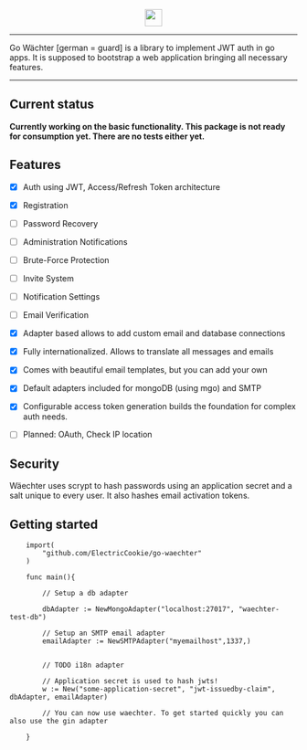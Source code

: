 <p align="center"><img src="http://imgur.com/WWeVTGh.png" height="30"/></p>


---

Go Wächter [german = guard] is a library to implement JWT auth in go apps. It is supposed to bootstrap a web application bringing all necessary features.

---

## Current status
**Currently working on the basic functionality. This package is not ready for consumption yet. There are no tests either yet.**



## Features

- [x] Auth using JWT, Access/Refresh Token architecture
- [x] Registration
- [ ] Password Recovery
- [ ] Administration Notifications
- [ ] Brute-Force Protection
- [ ] Invite System 
- [ ] Notification Settings
- [ ] Email Verification 
- [x] Adapter based allows to add custom email and database connections 
- [x] Fully internationalized. Allows to translate all messages and emails
- [x] Comes with beautiful email templates, but you can add your own
- [x] Default adapters included for mongoDB (using mgo) and SMTP
- [x] Configurable access token generation builds the foundation for complex auth needs.
- [ ] Planned: OAuth, Check IP location


## Security

Wäechter uses scrypt to hash passwords using an application secret and a salt unique to every user. It also hashes email activation tokens.

## Getting started

```golang
    import(
        "github.com/ElectricCookie/go-waechter"
    )

    func main(){

        // Setup a db adapter

        dbAdapter := NewMongoAdapter("localhost:27017", "waechter-test-db")

        // Setup an SMTP email adapter
        emailAdapter := NewSMTPAdapter("myemailhost",1337,)


        // TODO i18n adapter

        // Application secret is used to hash jwts!
        w := New("some-application-secret", "jwt-issuedby-claim", dbAdapter, emailAdapter)

        // You can now use waechter. To get started quickly you can also use the gin adapter

    }
```


